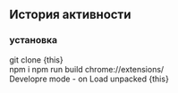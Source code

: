 ## История активности

### установка

git clone {this}  
npm i
npm run build
chrome://extensions/  
Developre mode - on
Load unpacked {this}